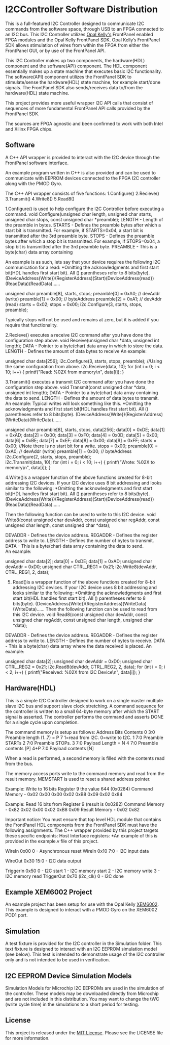 I2CController Software Distribution
===================================
This is a full-featured I2C Controller designed to communicate I2C commands from 
the software space, through USB to an FPGA connected to an I2C bus. This I2C 
Controller utilizes [Opal Kelly's](https://www.opalkelly.com/) FrontPanel enabled 
FPGA modules and the Opal Kelly FrontPanel SDK. Opal Kelly’s FrontPanel SDK allows 
stimulation of wires from within the FPGA from either the FrontPanel GUI, or by 
use of the FrontPanel API. 

This I2C Controller makes up two components, the hardware(HDL) component and the 
software(API) component. The HDL component essentially makes up a state machine that 
executes basic I2C functionality. The software(API) component utilizes the FrontPanel 
SDK to stimulate/sense the hardware(HDL) state machine, for example start/done signals. 
The FrontPanel SDK also sends/receives data to/from the hardware(HDL) state machine. 

This project provides more useful wrapper I2C API calls that consist of sequences of 
more fundamental FrontPanel API calls provided by the FrontPanel SDK.

The sources are FPGA agnostic and been confirmed to work
with both Intel and Xilinx FPGA chips. 



Software
--------
A C++ API wrapper is provided to interact with the I2C device through the 
FrontPanel software interface.

An example program written in C++ is also provided and can be used to
communicate with EEPROM devices connected to the FPGA I2C controller along
with the PMOD Gyro.

The C++ API wrapper consists of five functions:
1.Configure()
2.Recieve()
3.Transmit()
4.Write8()
5.Read8()


1.Configure() is used to help configure the I2C Controller before executing a command. 
void Configure(unsigned char length, unsigned char starts, unsigned char stops, const unsigned char *preamble);
LENGTH -   Length of the preamble in bytes.
STARTS -   Defines the preamble bytes after which a start bit is 
		   transmitted. For example, if STARTS=0x04, a start bit is
		   transmitted after the 3rd preamble byte.
STOPS -    Defines the preamble bytes after which a stop bit is 
		   transmitted. For example, if STOPS=0x04, a stop bit is
		   transmitted after the 3rd preamble byte.
PREAMBLE - This is a byte(char) data array containing 

An example is as such, lets say that your device requires the following I2C communication for a read:
*Omitting the acknowledgments and first start bit(HDL handles first start bit). All () parentheses refer to 8 bits(byte).
(DeviceAddress{Write})(RegisterAddress)(Start)(DeviceAddress{read})(ReadData)(ReadData)......

unsigned char preamble[8], starts, stops;
preamble[0] = 0xA0; // devAddr (write)
preamble[1] = 0x00; // byteAddress
preamble[2] = 0xA1; // devAddr (read)
starts = 0x02;
stops = 0x00;
i2c.Configure(3, starts, stops, preamble);

Typically stops will not be used and remains at zero, but it is added if you require that functionality. 


2.Recieve() executes a receive I2C command after you have done the configuration step above. 
void Receive(unsigned char *data, unsigned int length);
DATA -     Pointer to a byte(char) data array in which to store the data.
LENGTH -   Defines the amount of data bytes to receive
An example:

unsigned char data[256];
i2c.Configure(3, starts, stops, preamble); //Using the same configuration from above.
i2c.Receive(data, 10);
for (int i = 0; i < 10; i++) {
	printf("Read: %02X from memory\n", data[i]);
}



3.Transmit() executes a transmit I2C command after you have done the configuration step above.
void Transmit(const unsigned char *data, unsigned int length);
DATA -     Pointer to a byte(char) data array containing the data to send.
LENGTH -   Defines the amount of data bytes to transmit. 
An example:
Typical writes will look something like this.
*Omitting the acknowledgments and first start bit(HDL handles first start bit). All () parentheses refer to 8 bits(byte).
(DeviceAddress{Write})(RegisterAddress)(WriteData)(WriteData)......

unsigned char preamble[8], starts, stops, data[256];
data[0] = 0xDE;
data[1] = 0xAD;
data[2] = 0x00;
data[3] = 0xF0;
data[4] = 0x0D;
data[5] = 0x00;
data[6] = 0xBE;
data[7] = 0xEF;
data[8] = 0x00;
data[9] = 0xFF;
starts = 0x00; //Note there is no start bit for a write. 
stops = 0x00;
preamble[0] = 0xA0; // devAddr (write)
preamble[1] = 0x00; // byteAddress
i2c.Configure(2, starts, stops, preamble);	
i2c.Transmit(data, 10);
for (int i = 0; i < 10; i++) {
	printf("Wrote: %02X to memory\n", data[i]);
}


4.Write()is a wrapper function of the above functions created for 8-bit addressing I2C devices.
If your I2C device uses 8 bit addressing and looks similar to the following:
*Omitting the acknowledgments and first start bit(HDL handles first start bit). All () parentheses refer to 8 bits(byte).
(DeviceAddress{Write})(RegisterAddress)(Start)(DeviceAddress{read})(ReadData)(ReadData)......

Then the following function can be used to write to this I2C device. 
void Write8(const unsigned char devAddr, const unsigned char regAddr, const unsigned char length, const unsigned char *data);

DEVADDR -   Defines the device address. 
REGADDR -   Defines the register address to write to. 
LENGTH -    Defines the number of bytes to transmit. 
DATA - 		This is a byte(char) data array containing the data to send.  
An example:

unsigned char data[2];
data[0] = 0xDE;
data[1] = 0xAD;
unsigned char devAddr = 0xD0;
unsigned char CTRL_REG1 = 0x21;
i2c.Write8(devAddr, CTRL_REG1, 2, data);
	
5. Read()is a wrapper function of the above functions created for 8-bit addressing I2C devices.
If your I2C device uses 8 bit addressing and looks similar to the following:
*Omitting the acknowledgments and first start bit(HDL handles first start bit). All () parentheses refer to 8 bits(byte).
(DeviceAddress{Write})(RegisterAddress)(WriteData)(WriteData)......
Then the following function can be used to read from this I2C device. 
void Read8(const unsigned char devAddr, const unsigned char regAddr, const unsigned char length, unsigned char *data);

DEVADDR -   Defines the device address. 
REGADDR -   Defines the register address to write to. 
LENGTH -    Defines the number of bytes to receive. 
DATA - 		This is a byte(char) data array where the data received is placed. 
An example:

unsigned char data[2];
unsigned char devAddr = 0xD0;
unsigned char CTRL_REG2 = 0x21;
i2c.Read8(devAddr, CTRL_REG2, 2, data);
for (int i = 0; i < 2; i++) {
	printf("Received: %02X from I2C Device\n", data[i]);
}



Hardware(HDL)
--------
This is a simple I2C Controller designed to work on a single master 
multiple slave I2C bus and support slave clock stretching.  A command 
sequence for the controller is written to a small 64-byte memory after
which the START signal is asserted.  The controller performs the 
command and asserts DONE for a single cycle upon completion.

The command memory is setup as follows:
  Address   Bits    Contents
     0       3:0    Preamble length (1..7) = P
             7      1=read from I2C.  0=write to I2C.
     1       7:0    Preamble STARTs
     2       7:0    Preamble STOPs.
     3       7:0    Payload Length = N
     4       7:0    Preamble contents [P]
     4+P     7:0    Payload contents [N]

When a read is performed, a second memory is filled with the contents
read from the bus.

The memory access ports write to the command memory and read from the
result memory.  MEMSTART is used to reset a shared address pointer.

   Example: Write to 16 bits Register 9 the value 644 (0x0284)
      Command Memory - 0x02 0x00 0x00 0x02 0xB8 0x09 0x02 0x84

   Example: Read 16 bits from Register 9 (result is 0x0282)
      Command Memory - 0x82 0x02 0x00 0x02 0xB8 0x09
       Result Memory - 0x02 0x82
	   
	   
Important notice:
You must ensure that top level HDL module that contains the FrontPanel HDL components from the FrontPanel SDK
must have the following assignments. The C++ wrapper provided by this project targets these specific endpoints:
Host Interface registers:
*An example of this is provided in the example.v file of this project.

WireIn 0x00
    0 - Asynchronous reset
WireIn 0x10
	7:0 - I2C input data

WireOut 0x30
	15:0 - I2C data output

TriggerIn 0x50
    0 - I2C start
    1 - I2C memory start
    2 - I2C memory write
    3 - I2C memory read
TriggerOut 0x70  (i2c_clk)
    0 - I2C done



Example XEM6002 Project
-----------------------
An example project has been setup for use with the Opal Kelly [XEM6002](https://www.opalkelly.com/products/xem6002/).
This example is designed to interact with a PMOD Gyro on the XEM6002 POD1
port.


Simulation
----------
A test fixture is provided for the I2C controller in the Simulation
folder. This text fixture is designed to interact with an I2C EEPROM
simulation model (see below). This test is intended to demonstrate usage
of the I2C controller only and is not intended to be used in verification.


I2C EEPROM Device Simulation Models
-----------------------------------
Simulation Models for Microchip I2C EEPROMs are used in the simulation of the
controller. These models may be downloaded directly from Microchip and are
not included in this distribution. You may want to change the tWC (write 
cycle time) in the simulations to a short period for testing.

License
-------
This project is released under the [MIT License](https://opensource.org/licenses/MIT).
Please see the LICENSE file for more information.

